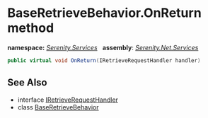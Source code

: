 # BaseRetrieveBehavior.OnReturn method
**namespace:** *[Serenity.Services](../../README.md#serenity.services-namespace)*   **assembly**: *[Serenity.Net.Services](../../README.md)*

```csharp
public virtual void OnReturn(IRetrieveRequestHandler handler)
```

## See Also

* interface [IRetrieveRequestHandler](../IRetrieveRequestHandler.md)
* class [BaseRetrieveBehavior](../BaseRetrieveBehavior.md)
